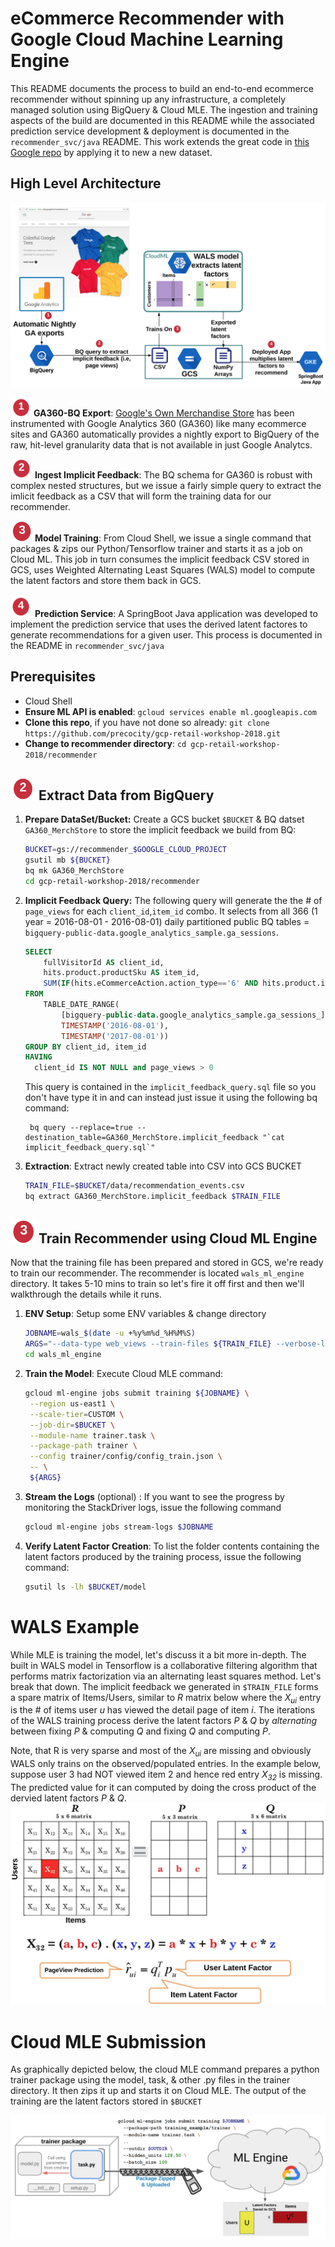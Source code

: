 # eCommerce Recommender with Google Cloud Machine Learning Engine

This README documents the process to build an end-to-end ecommerce recommender without spinning up any infrastructure, a completely managed solution using BigQuery & Cloud MLE.  The ingestion and training aspects of the build are documented in this README while the associated prediction service development & deployment is documented in the `recommender_svc/java` README.  This work extends the great code in [this Google repo](https://github.com/GoogleCloudPlatform/tensorflow-recommendation-wals) by applying it to new a new dataset. 



## High Level Architecture
![image](assets/architecture.png)

<img src="assets/one.png" width="33"/> **GA360-BQ Export**: [Google's Own Merchandise Store](https://shop.googlemerchandisestore.com/) has been instrumented with Google Analytics 360 (GA360) like many ecommerce sites and GA360 automatically provides a nightly export to BigQuery of the raw, hit-level granularity data that is not available in just Google Analytcs. 

<img src="assets/two.png" width="35"/> **Ingest Implicit Feedback**: The BQ schema for GA360 is robust with complex nested structures, but we issue a fairly simple query to extract the imlicit feedback as a CSV that will form the training data for our recommender.  

<img src="assets/three.png" width="35"/> **Model Training**: From Cloud Shell, we issue a single command that packages & zips our Python/Tensorflow trainer and starts it as a job on Cloud ML.  This job in turn consumes the implicit feedback CSV stored in GCS, uses Weighted Alternating Least Squares (WALS) model to compute the latent factors and store them back in GCS.

<img src="assets/four.png" width="35"/> **Prediction Service**: A SpringBoot Java application was developed to implement the prediction service that uses the derived latent factores to generate recommendations for a given user.  This process is documented in the README in `recommender_svc/java`

## Prerequisites

* Cloud Shell
* **Ensure ML API is enabled**: `gcloud services enable ml.googleapis.com`
* **Clone this repo**, if you have not done so already: `git clone https://github.com/precocity/gcp-retail-workshop-2018.git`
* **Change to recommender directory**: `cd gcp-retail-workshop-2018/recommender`


## <img src="assets/two.png" width="40"/> Extract Data from BigQuery


1. **Prepare DataSet/Bucket:** Create a GCS bucket `$BUCKET` & BQ datset `GA360_MerchStore` to store the implicit feedback we build from BQ: 

	```sh
	BUCKET=gs://recommender_$GOOGLE_CLOUD_PROJECT
	gsutil mb ${BUCKET}
	bq mk GA360_MerchStore
	cd gcp-retail-workshop-2018/recommender
	```

2. **Implicit Feedback Query:** The following query will generate the the # of `page_views` for each `client_id`,`item_id` combo.  It selects from all 366 (1 year = 2016-08-01 - 2016-08-01) daily partitioned public BQ tables = `bigquery-public-data.google_analytics_sample.ga_sessions`.  

	```sql
	SELECT
	    fullVisitorId AS client_id,
	    hits.product.productSku AS item_id,
	    SUM(IF(hits.eCommerceAction.action_type=='6' AND hits.product.isImpression IS NULL, 1, 0)) AS page_views
	FROM
	    TABLE_DATE_RANGE(
	        [bigquery-public-data.google_analytics_sample.ga_sessions_],
	        TIMESTAMP('2016-08-01'),
	        TIMESTAMP('2017-08-01'))
	GROUP BY client_id, item_id
	HAVING 
	  client_id IS NOT NULL and page_views > 0
	```
	This query is contained in the `implicit_feedback_query.sql` file so you don't have type it in and can instead just issue it using the following bq command:
					
		bq query --replace=true --destination_table=GA360_MerchStore.implicit_feedback "`cat implicit_feedback_query.sql`"

3. **Extraction**: Extract newly created table into CSV into GCS BUCKET

	```sh
	TRAIN_FILE=$BUCKET/data/recommendation_events.csv
	bq extract GA360_MerchStore.implicit_feedback $TRAIN_FILE
	```	
		
## <img src="assets/three.png" width="40"/> Train Recommender using Cloud ML Engine
Now that the training file has been prepared and stored in GCS, we're ready to train our recommender.  The recommender is located `wals_ml_engine` directory. It takes 5-10 mins to train so let's fire it off first and then we'll walkthrough the details while it runs.


1. **ENV Setup**: Setup some ENV variables & change directory

	```sh
	JOBNAME=wals_$(date -u +%y%m%d_%H%M%S)
	ARGS="--data-type web_views --train-files ${TRAIN_FILE} --verbose-logging $@"
	cd wals_ml_engine
	```
2. **Train the Model**: Execute Cloud MLE command:

	```sh
	gcloud ml-engine jobs submit training ${JOBNAME} \
	 --region us-east1 \
	 --scale-tier=CUSTOM \
	 --job-dir=$BUCKET \
	 --module-name trainer.task \
	 --package-path trainer \
	 --config trainer/config/config_train.json \
	 -- \
	 ${ARGS}
	```
3.  **Stream the Logs** (optional) : If you want to see the progress by monitoring the StackDriver logs, issue the following command

	```sh
	gcloud ml-engine jobs stream-logs $JOBNAME
	``` 
	
4. **Verify Latent Factor Creation**: To list the folder contents containing the latent factors produced by the training process, issue the following command: 

	```sh
	gsutil ls -lh $BUCKET/model
	```





# WALS Example

While MLE is training the model, let's discuss it a bit more in-depth.  The built in WALS model in Tensorflow is a collaborative filtering algorithm that performs matrix factorization via an alternating least squares method.  Let's break that down.  The implicit feedback we generated in `$TRAIN_FILE` forms a spare matrix of Items/Users, similar to *R* matrix below where the *X<sub>ui</sub>* entry is the # of items user *u* has viewed the detail page of item *i*.   The iterations of the WALS training process derive the latent factors *P* & *Q* by *alternating* between fixing *P* & computing *Q* and fixing *Q* and computing *P*.
	
Note, that R is very sparse and most of the *X<sub>ui</sub>* are missing and obviously WALS only trains on the observed/populated entries.   In the example below, suppose user 3 had NOT viewed item 2 and hence red entry *X<sub>32</sub>* is missing.  The predicted value for it can computed by doing the cross product of the dervied latent factors *P* & *Q*.  
![image](assets/factors.png)

# Cloud MLE Submission

As graphically depicted below, the cloud MLE command prepares a python trainer package using the model, task, & other .py files in the trainer directory.  It then zips it up and starts it on Cloud MLE.  The output of the training are the latent factors stored in `$BUCKET`

![image](assets/mle.png)
		 
			

